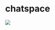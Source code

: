 # chatspace

[![][badge-issue-enhancement]][new-issue-enhancement]

[badge-issue-enhancement]: https://img.shields.io/github/issues/streamwest-1629/chatspace/enhancement?label=make%20enhancement&logo=github
[new-issue-enhancement]:https://github.com/streamwest-1629/chatspace/issues/new?template=enhancement.md&labels=enhancement